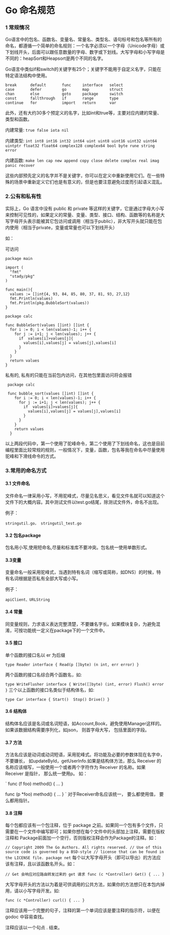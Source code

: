 # Go 命名规范


### 1 常规情况

Go语言中的包名、函数名、变量名、常量名、类型名、语句标号和包名等所有的命名，都遵循一个简单的命名规则：一个名字必须以一个字母（Unicode字母）或下划线开头，后面可以跟任意数量的字母、数字或下划线。大写字母和小写字母是不同的：heapSort和Heapsort是两个不同的名字。

Go语言中类似if和switch的关键字有25个；关键字不能用于自定义名字，只能在特定语法结构中使用。

    break      default       func     interface   select
    case       defer         go       map         struct
    chan       else          goto     package     switch
    const      fallthrough   if       range       type
    continue   for           import   return      var
    
此外，还有大约30多个预定义的名字，比如int和true等，主要对应内建的常量、类型和函数。

内建常量: `true false iota nil`

内建类型: `int int8 int16 int32 int64
          uint uint8 uint16 uint32 uint64 uintptr
          float32 float64 complex128 complex64
          bool byte rune string error`

内建函数: `make len cap new append copy close delete
          complex real imag
          panic recover`
          
这些内部预先定义的名字并不是关键字，你可以在定义中重新使用它们。在一些特殊的场景中重新定义它们也是有意义的，但是也要注意避免过度而引起语义混乱。

### 2.公有和私有性

实际上，Go 语言中没有 public 和 private 等这样的关键字，它是通过字母大小写来控制可见性的，如果定义的常量、变量、类型、接口、结构、函数等的名称是大写字母开头表示能被其它包访问或调用（相当于public），非大写开头就只能在包内使用（相当于private，变量或常量也可以下划线开头）

如：

可访问

    package main

    import (
      "fmt"
      "stady/pkg"
    )

    func main(){
      values := []int{4, 93, 84, 85, 80, 37, 81, 93, 27,12}
      fmt.Println(values)
      fmt.Println(pkg.BubbleSort(values))
    }

    package calc

    func BubbleSort(values []int) []int {
      for i := 0; i < len(values)-1; i++ {
        for j := i+1; j < len(values); j++ {
          if  values[i]>values[j]{
            values[i],values[j] = values[j],values[i]
          }
        }
      }
      return values
    }

私有的, 私有的只能在当前包内访问，在其他包里面访问将会报错

     package calc

     func bubble_sort(values []int) []int {
        for i := 0; i < len(values)-1; i++ {
          for j := i+1; j < len(values); j++ {
            if  values[i]>values[j]{
              values[i],values[j] = values[j],values[i]
            }
          }
        }
        return values
      }
      
以上两段代码中，第一个使用了驼峰命令，第二个使用了下划线命名，这也是目前编程里面比较常规的规则，一般情况下，变量，函数，包名等我在命名中尽量使用驼峰和下滑线命令的方式。


### 3.常用的命名方式

#### 3.1 文件命名

文件命名一律采用小写，不用驼峰式，尽量见名思义，看见文件名就可以知道这个文件下的大概内容。其中测试文件以test.go结尾，除测试文件外，命名不出现。

例子：

`stringutil.go， stringutil_test.go`

#### 3.2 包名package
包名用小写,使用短命名,尽量和标准库不要冲突。包名统一使用单数形式。

#### 3.3变量

变量命名一般采用驼峰式，当遇到特有名词（缩写或简称，如DNS）的时候，特有名词根据是否私有全部大写或小写。

例子：

`apiClient、URLString`

#### 3.4 常量
同变量规则，力求语义表达完整清楚，不要嫌名字长。如果模块复杂，为避免混淆，可按功能统一定义在package下的一个文件中。

#### 3.5 接口
单个函数的接口名以 er 为后缀

`
type Reader interface {
    Read(p []byte) (n int, err error)
}
`

两个函数的接口名综合两个函数名，如:

`
type WriteFlusher interface {
    Write([]byte) (int, error)
    Flush() error
}
`
三个以上函数的接口名类似于结构体名，如:

`
type Car interface {
    Start() 
    Stop()
    Drive()
}
`

#### 3.6 结构体
结构体名应该是名词或名词短语，如Account,Book，避免使用Manager这样的。如果该数据结构需要序列化，如json， 则首字母大写， 包括里面的字段。

#### 3.7 方法
方法名应该是动词或动词短语，采用驼峰式。将功能及必要的参数体现在名字中， 不要嫌长， 如updateById，getUserInfo.如果是结构体方法，那么 Receiver 的名称应该缩写，一般使用一个或者两个字符作为 Receiver 的名称。如果 Receiver 是指针， 那么统一使用p。 如：

`
func (f foo) method() {
    ...
}

func (p *foo) method() {
    ...
}
`
对于Receiver命名应该统一， 要么都使用值， 要么都用指针。

#### 3.8 注释
每个包都应该有一个包注释，位于 package 之前。如果同一个包有多个文件，只需要在一个文件中编写即可；如果你想在每个文件中的头部加上注释，需要在版权注释和 Package前面加一个空行，否则版权注释会作为Package的注释。如：

`
// Copyright 2009 The Go Authors. All rights reserved.
// Use of this source code is governed by a BSD-style
// license that can be found in the LICENSE file.
package net
`
每个以大写字母开头（即可以导出）的方法应该有注释，且以该函数名开头。如：

`
// Get 会响应对应路由转发过来的 get 请求
func (c *Controller) Get() {
    ...
}
`

大写字母开头的方法以为着是可供调用的公共方法，如果你的方法想只在本包内掉用，请以小写字母开发。如:

`
func (c *Controller) curl() {
    ...
}
`

注释应该用一个完整的句子，注释的第一个单词应该是要注释的指示符，以便在 godoc 中容易查找。

注释应该以一个句点 . 结束。

